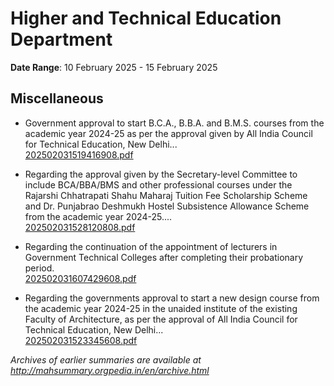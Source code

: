 # Higher and Technical Education Department

**Date Range**: 10 February 2025 - 15 February 2025


## Miscellaneous
- Government approval to start B.C.A., B.B.A. and B.M.S. courses from the academic year 2024-25 as per the approval given by All India Council for Technical Education, New Delhi...\
  [202502031519416908.pdf](https://gr.maharashtra.gov.in/Site/Upload/Government%20Resolutions/English/202502031519416908.pdf)

- Regarding the approval given by the Secretary-level Committee to include BCA/BBA/BMS and other professional courses under the Rajarshi Chhatrapati Shahu Maharaj Tuition Fee Scholarship Scheme and Dr. Punjabrao Deshmukh Hostel Subsistence Allowance Scheme from the academic year 2024-25....\
  [202502031528120808.pdf](https://gr.maharashtra.gov.in/Site/Upload/Government%20Resolutions/English/202502031528120808.pdf)

- Regarding the continuation of the appointment of lecturers in Government Technical Colleges after completing their probationary period.\
  [202502031607429608.pdf](https://gr.maharashtra.gov.in/Site/Upload/Government%20Resolutions/English/202502031607429608.pdf)

- Regarding the governments approval to start a new design course from the academic year 2024-25 in the unaided institute of the existing Faculty of Architecture, as per the approval of All India Council for Technical Education, New Delhi...\
  [202502031523345608.pdf](https://gr.maharashtra.gov.in/Site/Upload/Government%20Resolutions/English/202502031523345608.pdf)


*Archives of earlier summaries are available at http://mahsummary.orgpedia.in/en/archive.html*